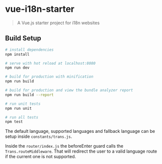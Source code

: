 # vue-i18n-starter

> A Vue.js starter project for i18n websites

## Build Setup

``` bash
# install dependencies
npm install

# serve with hot reload at localhost:8080
npm run dev

# build for production with minification
npm run build

# build for production and view the bundle analyzer report
npm run build --report

# run unit tests
npm run unit

# run all tests
npm test
```
The default language, supported languages and fallback language can be setup inside `constants/trans.js`.
 
Inside the `router/index.js` the beforeEnter guard calls the `Trans.routeMiddleware`. That will redirect the user to a valid language route if the current one is not supported.
 
